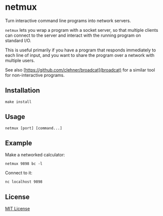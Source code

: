 # netmux

Turn interactive command line programs into network servers.

`netmux` lets you wrap a program with a socket server, so that multiple clients
can connect to the server and interact with the running program on standard I/O.

This is useful primarily if you have a program that responds immediately to each
line of input, and you want to share the program over a network with multiple
users.

See also [https://github.com/clehner/broadcat](broadcat) for a similar tool for
non-interactive programs.

## Installation

	make install

## Usage

	netmux [port] [command...]

## Example

Make a networked calculator:

	netmux 9898 bc -l

Connect to it:

	nc localhost 9898

## License

[MIT License](http://cel.mit-license.org/)
